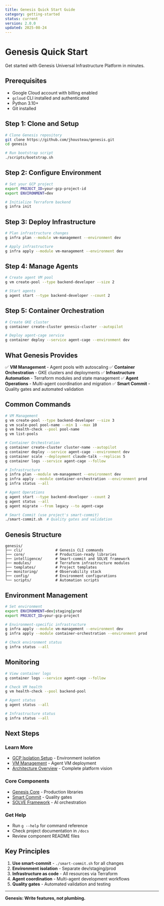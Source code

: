 ```yaml
---
title: Genesis Quick Start Guide
category: getting-started
status: current
version: 2.0.0
updated: 2025-08-24
---
```


# Genesis Quick Start

Get started with Genesis Universal Infrastructure Platform in minutes.

## Prerequisites

- Google Cloud account with billing enabled
- `gcloud` CLI installed and authenticated
- Python 3.10+
- Git installed

## Step 1: Clone and Setup

```bash
# Clone Genesis repository
git clone https://github.com/jhousteau/genesis.git
cd genesis

# Run bootstrap script
./scripts/bootstrap.sh
```

## Step 2: Configure Environment

```bash
# Set your GCP project
export PROJECT_ID=your-gcp-project-id
export ENVIRONMENT=dev

# Initialize Terraform backend
g infra init
```

## Step 3: Deploy Infrastructure

```bash
# Plan infrastructure changes
g infra plan --module vm-management --environment dev

# Apply infrastructure
g infra apply --module vm-management --environment dev
```

## Step 4: Manage Agents

```bash
# Create agent VM pool
g vm create-pool --type backend-developer --size 2

# Start agents
g agent start --type backend-developer --count 2
```

## Step 5: Container Orchestration

```bash
# Create GKE cluster
g container create-cluster genesis-cluster --autopilot

# Deploy agent-cage service
g container deploy --service agent-cage --environment dev
```

## What Genesis Provides

✅ **VM Management** - Agent pools with autoscaling
✅ **Container Orchestration** - GKE clusters and deployments
✅ **Infrastructure Automation** - Terraform modules and state management
✅ **Agent Operations** - Multi-agent coordination and migration
✅ **Smart Commit** - Quality gates and automated validation

## Common Commands

```bash
# VM Management
g vm create-pool --type backend-developer --size 3
g vm scale-pool pool-name --min 1 --max 10
g vm health-check --pool pool-name
g vm list-pools

# Container Orchestration
g container create-cluster cluster-name --autopilot
g container deploy --service agent-cage --environment dev
g container scale --deployment claude-talk --replicas 5
g container logs --service agent-cage --follow

# Infrastructure
g infra plan --module vm-management --environment dev
g infra apply --module container-orchestration --environment prod
g infra status --all

# Agent Operations
g agent start --type backend-developer --count 2
g agent status --all
g agent migrate --from legacy --to agent-cage

# Smart Commit (use project's smart-commit)
./smart-commit.sh  # Quality gates and validation
```

## Genesis Structure

```
genesis/
├── cli/               # Genesis CLI commands
├── core/              # Production-ready libraries
├── intelligence/      # Smart-commit and SOLVE framework
├── modules/           # Terraform infrastructure modules
├── templates/         # Project templates
├── monitoring/        # Observability stack
├── config/            # Environment configurations
└── scripts/           # Automation scripts
```

## Environment Management

```bash
# Set environment
export ENVIRONMENT=dev|staging|prod
export PROJECT_ID=your-gcp-project

# Environment-specific infrastructure
g infra apply --module vm-management --environment dev
g infra apply --module container-orchestration --environment prod

# Check environment status
g infra status --all
```

## Monitoring

```bash
# View container logs
g container logs --service agent-cage --follow

# Check VM health
g vm health-check --pool backend-pool

# Agent status
g agent status --all

# Infrastructure status
g infra status --all
```

## Next Steps

### Learn More
- [GCP Isolation Setup](../04-guides/gcp-isolation-setup.md) - Environment isolation
- [VM Management](../04-guides/vm-management-deployment.md) - Agent VM deployment
- [Architecture Overview](../00-overview/GRAND_DESIGN.md) - Complete platform vision

### Core Components
- [Genesis Core](../../core/README.md) - Production libraries
- [Smart Commit](../../intelligence/smart-commit/README.md) - Quality gates
- [SOLVE Framework](../../intelligence/solve/README.md) - AI orchestration

### Get Help
- Run `g --help` for command reference
- Check project documentation in `/docs`
- Review component README files

## Key Principles

1. **Use smart-commit** - `./smart-commit.sh` for all changes
2. **Environment isolation** - Separate dev/staging/prod
3. **Infrastructure as code** - All resources via Terraform
4. **Agent coordination** - Multi-agent development workflows
5. **Quality gates** - Automated validation and testing

---

**Genesis: Write features, not plumbing.**
